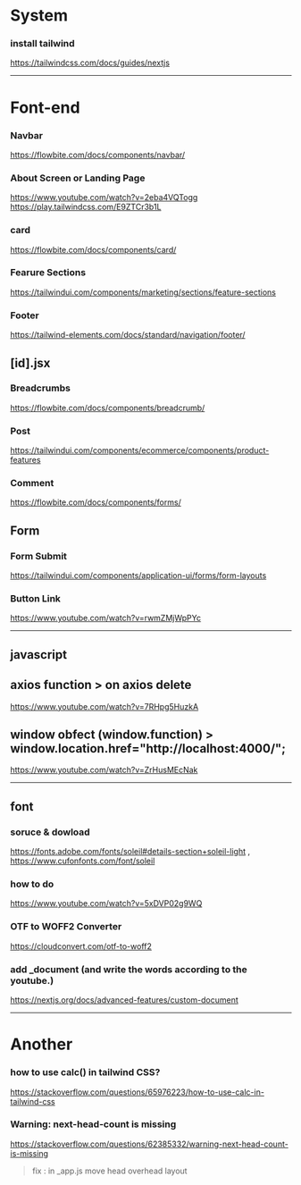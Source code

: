 # System

### install tailwind
https://tailwindcss.com/docs/guides/nextjs


----- ----- ----- ----- ----- ----- ----- ----- ----- ----- ----- ----- ----- ----- ----- ----- ----- ----- ----- ----- ----- -----


# Font-end

### Navbar
https://flowbite.com/docs/components/navbar/

### About Screen or Landing Page
https://www.youtube.com/watch?v=2eba4VQTogg
https://play.tailwindcss.com/E9ZTCr3b1L

### card
https://flowbite.com/docs/components/card/

### Fearure Sections
https://tailwindui.com/components/marketing/sections/feature-sections

### Footer
https://tailwind-elements.com/docs/standard/navigation/footer/

## [id].jsx

### Breadcrumbs
https://flowbite.com/docs/components/breadcrumb/

### Post
https://tailwindui.com/components/ecommerce/components/product-features

### Comment
https://flowbite.com/docs/components/forms/

## Form

### Form Submit
https://tailwindui.com/components/application-ui/forms/form-layouts

### Button Link
https://www.youtube.com/watch?v=rwmZMjWpPYc


----- ----- ----- ----- ----- ----- ----- ----- ----- ----- ----- ----- ----- ----- ----- ----- ----- ----- ----- ----- ----- -----

## javascript

## axios function > on axios delete
https://www.youtube.com/watch?v=7RHpg5HuzkA

## window obfect (window.function) > window.location.href="http://localhost:4000/";
https://www.youtube.com/watch?v=ZrHusMEcNak

----- ----- ----- ----- ----- ----- ----- ----- ----- ----- ----- ----- ----- ----- ----- ----- ----- ----- ----- ----- ----- -----


## font

### soruce & dowload
https://fonts.adobe.com/fonts/soleil#details-section+soleil-light , https://www.cufonfonts.com/font/soleil

### how to do
https://www.youtube.com/watch?v=5xDVP02g9WQ

### OTF to WOFF2 Converter
https://cloudconvert.com/otf-to-woff2

### add _document (and write the words according to the youtube.)
https://nextjs.org/docs/advanced-features/custom-document


----- ----- ----- ----- ----- ----- ----- ----- ----- ----- ----- ----- ----- ----- ----- ----- ----- ----- ----- ----- ----- -----


# Another

### how to use calc() in tailwind CSS?
https://stackoverflow.com/questions/65976223/how-to-use-calc-in-tailwind-css

### Warning: next-head-count is missing
https://stackoverflow.com/questions/62385332/warning-next-head-count-is-missing
> fix : in _app.js move head overhead layout